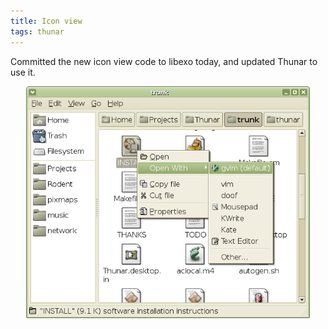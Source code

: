 ```yaml
---
title: Icon view
tags: thunar
---
```


Committed the new icon view code to libexo today, and updated Thunar to use it.

<center><a href="/images/2005/thunar-icon-view.png"><img src="/images/2005/thunar-icon-view.png" width="90%" /></a></center>
